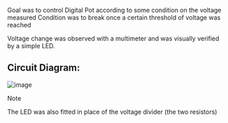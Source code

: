 
Goal was to control Digital Pot according to some condition on the voltage measured
Condition was to break once a certain threshold of voltage was reached

Voltage change was observed with a multimeter and was visually verified by a simple LED.

## Circuit Diagram:

![image](https://github.com/AUC-Hardware/SI-Testing/assets/96356943/589a2089-7fbb-47bf-ae48-d1120c2b2a02)

>[!note]
>
> The LED was also fitted in place of the voltage divider (the two resistors)
